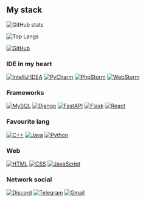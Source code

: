 ## My stack
![GitHub stats](https://github-readme-stats.vercel.app/api?username=PROF1TE&show_icons=true&theme=transparent)

![Top Langs](https://github-readme-stats.vercel.app/api/top-langs/?username=anuraghazra&layout=compact)


[![GitHub](https://img.shields.io/badge/GitHub-%23121011.svg?logo=github&logoColor=white)](#)

### IDE in my heart
[![IntelliJ IDEA](https://img.shields.io/badge/IntelliJIDEA-000000.svg?logo=intellij-idea&logoColor=white)](#)
[![PyCharm](https://img.shields.io/badge/PyCharm-000?logo=pycharm&logoColor=fff)](#)
[![PhpStorm](https://img.shields.io/badge/PhpStorm-000?logo=phpstorm&logoColor=fff)](#)
[![WebStorm](https://img.shields.io/badge/WebStorm-000?logo=webstorm&logoColor=fff)](#)

### Frameworks
[![MySQL](https://img.shields.io/badge/MySQL-4479A1?logo=mysql&logoColor=fff)](#)
[![Django](https://img.shields.io/badge/Django-%23092E20.svg?logo=django&logoColor=white)](#)
[![FastAPI](https://img.shields.io/badge/FastAPI-009485.svg?logo=fastapi&logoColor=white)](#)
[![Flask](https://img.shields.io/badge/Flask-000?logo=flask&logoColor=fff)](#)
[![React](https://img.shields.io/badge/React-%2320232a.svg?logo=react&logoColor=%2361DAFB)](#)

### Favourite lang
[![C++](https://img.shields.io/badge/C++-%2300599C.svg?logo=c%2B%2B&logoColor=white)](#)
[![Java](https://img.shields.io/badge/Java-%23ED8B00.svg?logo=openjdk&logoColor=white)](#)
[![Python](https://img.shields.io/badge/Python-3776AB?logo=python&logoColor=fff)](#)

### Web
[![HTML](https://img.shields.io/badge/HTML-%23E34F26.svg?logo=html5&logoColor=white)](#)
[![CSS](https://img.shields.io/badge/CSS-1572B6?logo=css3&logoColor=fff)](#)
[![JavaScript](https://img.shields.io/badge/JavaScript-F7DF1E?logo=javascript&logoColor=000)](#)


### Network social
[![Discord](https://img.shields.io/badge/Discord-%235865F2.svg?&logo=discord&logoColor=white)](#)
[![Telegram](https://img.shields.io/badge/Telegram-2CA5E0?logo=telegram&logoColor=white)](#)
[![Gmail](https://img.shields.io/badge/Gmail-D14836?logo=gmail&logoColor=white)](#)
